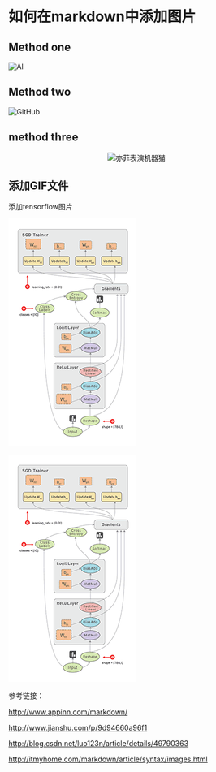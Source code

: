 # 如何在markdown中添加图片

## Method one


![Al](file:///Users/sunlu/Documents/workspace/IDEA/Github/LearnDiary/images/Spark/t1.png)

## Method two


<img src="file:///Users/sunlu/Documents/workspace/IDEA/Github/LearnDiary/images/Spark/t1.png" 
alt="GitHub" title="GitHub,Social Coding" width="1000" height="500" />

## method three

<div align=center>
<img src="file:///Users/sunlu/Documents/workspace/IDEA/Github/LearnDiary/images/Spark/t1.png" 
 width="2000" height="800" alt="亦菲表演机器猫"/>
</div>

## 添加GIF文件

添加tensorflow图片

![tensorflow](https://raw.githubusercontent.com/sunshinelu/LearnDiary/master/images/Tensorflow/wm.gif)

<div>
<img src="https://raw.githubusercontent.com/sunshinelu/LearnDiary/master/images/Tensorflow/wm.gif" alt="tensorflow"/>
</div>


参考链接：

<http://www.appinn.com/markdown/>

<http://www.jianshu.com/p/9d94660a96f1>

<http://blog.csdn.net/luo123n/article/details/49790363>

<http://itmyhome.com/markdown/article/syntax/images.html>